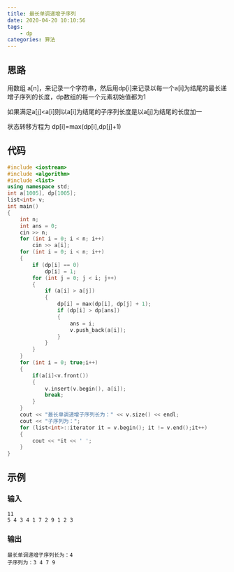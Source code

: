 ```yaml
---
title: 最长单调递增子序列
date: 2020-04-20 10:10:56
tags: 
    - dp
categories: 算法
---
```


## 思路

用数组 a[n]，来记录一个字符串，然后用dp[i]来记录以每一个a[i]为结尾的最长递增子序列的长度，dp数组的每一个元素初始值都为1

如果满足a[j]<a[i]则以a[i]为结尾的子序列长度是以a[j]为结尾的长度加一

状态转移方程为 dp[i]=max(dp[i],dp[j]+1)

<!-- more -->

## 代码

``` cpp
#include <iostream>
#include <algorithm>
#include <list>
using namespace std;
int a[1005], dp[1005];
list<int> v;
int main()
{
    int n;
    int ans = 0;
    cin >> n;
    for (int i = 0; i < n; i++)
        cin >> a[i];
    for (int i = 0; i < n; i++)
    {
        if (dp[i] == 0)
            dp[i] = 1;
        for (int j = 0; j < i; j++)
        {
            if (a[i] > a[j])
            {
                dp[i] = max(dp[i], dp[j] + 1);
                if (dp[i] > dp[ans])
                {
                    ans = i;
                    v.push_back(a[i]);
                }
            }
        }
    }
    for (int i = 0; true;i++)
    {
        if(a[i]<v.front())
        {
            v.insert(v.begin(), a[i]);
            break;
        }
    }
    cout << "最长单调递增子序列长为：" << v.size() << endl;
    cout << "子序列为：";
    for (list<int>::iterator it = v.begin(); it != v.end();it++)
    {
        cout << *it << ' ';
    }
}
```

## 示例

### 输入

```
11
5 4 3 4 1 7 2 9 1 2 3
```

### 输出

```
最长单调递增子序列长为：4
子序列为：3 4 7 9 
```




